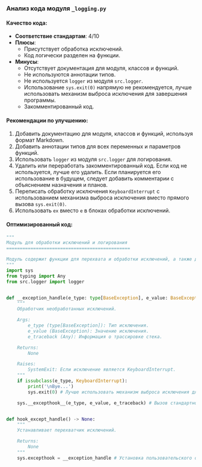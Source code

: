 ### **Анализ кода модуля `_logging.py`**

#### **Качество кода**:
- **Соответствие стандартам**: 4/10
- **Плюсы**:
    - Присутствует обработка исключений.
    - Код логически разделен на функции.
- **Минусы**:
    - Отсутствует документация для модуля, классов и функций.
    - Не используются аннотации типов.
    - Не используется `logger` из модуля `src.logger`.
    - Использование `sys.exit(0)` напрямую не рекомендуется, лучше использовать механизм выброса исключения для завершения программы.
    - Закомментированный код.

#### **Рекомендации по улучшению**:
1.  Добавить документацию для модуля, классов и функций, используя формат Markdown.
2.  Добавить аннотации типов для всех переменных и параметров функций.
3.  Использовать `logger` из модуля `src.logger` для логирования.
4.  Удалить или переработать закомментированный код. Если код не используется, лучше его удалить. Если планируется его использование в будущем, следует добавить комментарии с объяснением назначения и планов.
5.  Переписать обработку исключения `KeyboardInterrupt` с использованием механизма выброса исключения вместо прямого вызова `sys.exit(0)`.
6.  Использовать `ex` вместо `e` в блоках обработки исключений.

#### **Оптимизированный код**:

```python
"""
Модуль для обработки исключений и логирования
==============================================

Модуль содержит функции для перехвата и обработки исключений, а также для интеграции с системой логирования.
"""
import sys
from typing import Any
from src.logger import logger


def __exception_handle(e_type: type[BaseException], e_value: BaseException, e_traceback: Any) -> None:
    """
    Обработчик необработанных исключений.

    Args:
        e_type (type[BaseException]): Тип исключения.
        e_value (BaseException): Значение исключения.
        e_traceback (Any): Информация о трассировке стека.

    Returns:
        None

    Raises:
        SystemExit: Если исключение является KeyboardInterrupt.
    """
    if issubclass(e_type, KeyboardInterrupt):
        print('\nBye...')
        sys.exit(0) # Лучше использовать механизм выброса исключения для завершения программы

    sys.__excepthook__(e_type, e_value, e_traceback) # Вызов стандартного обработчика исключений


def hook_except_handle() -> None:
    """
    Устанавливает перехватчик исключений.

    Returns:
        None
    """
    sys.excepthook = __exception_handle # Установка пользовательского обработчика исключений